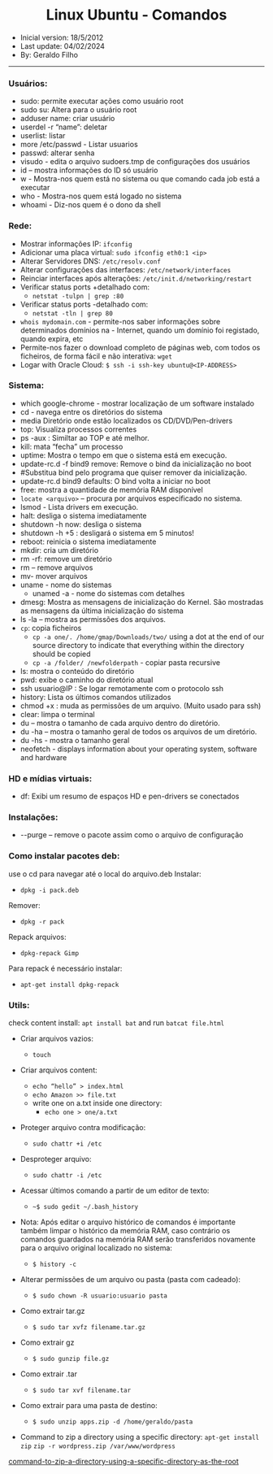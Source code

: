<h1 align="center">Linux Ubuntu - Comandos</h1>

- Inicial version: 18/5/2012
- Last update: 04/02/2024
- By: Geraldo Filho

<hr>

### Usuários:

- sudo: permite executar ações como usuário root
- sudo su: Altera para o usuário root
- adduser name: criar usuário
- userdel -r “name”: deletar
- userlist: listar
- more /etc/passwd - Listar usuarios
- passwd: alterar senha
- visudo - edita o arquivo sudoers.tmp de configurações dos usuários
- id <user> – mostra informações do ID só usuário
- w - Mostra-nos quem está no sistema ou que comando cada job está a executar
- who - Mostra-nos quem está logado no sistema
- whoami - Diz-nos quem é o dono da shell

### Rede:

- Mostrar informações IP: `ifconfig`
- Adicionar uma placa virtual: `sudo ifconfig eth0:1 <ip>`
- Alterar Servidores DNS: `/etc/resolv.conf`
- Alterar configurações das interfaces: `/etc/network/interfaces`
- Reinciar interfaces após alterações: `/etc/init.d/networking/restart`
- Verificar status ports +detalhado com:
  - `netstat -tulpn | grep :80`
- Verificar status ports -detalhado com:
  - `netstat -tln | grep 80`
- `whois mydomain.com` - permite-nos saber informações sobre determinados domínios na - Internet, quando um domínio foi registado, quando expira, etc
- Permite-nos fazer o download completo de páginas web, com todos os ficheiros, de forma fácil e não interativa: `wget`
- Logar with Oracle Cloud: `$ ssh -i ssh-key ubuntu@<IP-ADDRESS>`

### Sistema:

- which google-chrome - mostrar localização de um software instalado
- cd - navega entre os diretórios do sistema
- media Diretório onde estão localizados os CD/DVD/Pen-drivers
- top: Visualiza processos correntes
- ps -aux : Similtar ao TOP e até melhor.
- kill: mata “fecha” um processo
- uptime: Mostra o tempo em que o sistema está em execução.
- update-rc.d -f bind9 remove: Remove o bind da inicialização no boot
- #Substitua bind pelo programa que quiser remover da inicialização.
- update-rc.d bind9 defaults: O bind volta a iniciar no boot
- free: mostra a quantidade de memória RAM disponível
- `locate <arquivo>` – procura por arquivos especificado no sistema.
- lsmod - Lista drivers em execução.
- halt: desliga o sistema imediatamente
- shutdown -h now: desliga o sistema
- shutdown -h +5 : desligará o sistema em 5 minutos!
- reboot: reinicia o sistema imediatamente
- mkdir: cria um diretório
- rm -rf: remove um diretório
- rm – remove arquivos
- mv- mover arquivos
- uname - nome do sistemas
  - unamed -a - nome do sistemas com detalhes
- dmesg: Mostra as mensagens de inicialização do Kernel. São mostradas as mensagens da última inicialização do sistema
- ls -la – mostra as permissões dos arquivos.
- `cp`: copia ficheiros
  - `cp -a one/. /home/gmap/Downloads/two/` using a dot at the end of our source directory to indicate that everything within the directory should be copied
  - `cp -a /folder/ /newfolderpath` - copiar pasta recursive 
- ls: mostra o conteúdo do diretório
- pwd: exibe o caminho do diretório atual
- ssh usuario@IP : Se logar remotamente com o protocolo ssh
- history: Lista os últimos comandos utilizados
- chmod +x : muda as permissões de um arquivo. (Muito usado para ssh)
- clear: limpa o terminal
- du – mostra o tamanho de cada arquivo dentro do diretório.
- du -ha – mostra o tamanho geral de todos os arquivos de um diretório.
- du -hs - mostra o tamanho geral
- neofetch - displays information about your operating system, software and hardware
  


### HD e mídias virtuais:

- df: Exibi um resumo de espaços HD e pen-drivers se conectados

### Instalações:

- --purge – remove o pacote assim como o arquivo de configuração

### Como instalar pacotes deb:

use o cd para navegar até o local do arquivo.deb
Instalar:

- `dpkg -i pack.deb`

Remover:

  - `dpkg -r pack`

Repack arquivos:

  - `dpkg-repack Gimp`

Para repack é necessário instalar:

  - `apt-get install dpkg-repack`



### Utils:

check content install: `apt install bat` and run `batcat file.html`

- Criar arquivos vazios:
  - `touch`

- Criar arquivos content:
  - `echo “hello” > index.html`
  - `echo Amazon >> file.txt`
  - write one on a.txt inside one directory:
    - `echo one > one/a.txt`


- Proteger arquivo contra modificação:

  - `sudo chattr +i /etc`

- Desproteger arquivo:

  - `sudo chattr -i /etc`

- Acessar últimos comando a partir de um editor de texto:
  - `~$ sudo gedit ~/.bash_history`

- Nota: Após editar o arquivo histórico de comandos é importante também limpar o histórico da memória RAM, caso
  contrário os comandos guardados na memória RAM serão transferidos novamente para o arquivo original localizado no sistema:
  - `$ history -c`

- Alterar permissões de um arquivo ou pasta (pasta com cadeado):
  - `$ sudo chown -R usuario:usuario pasta`

- Como extrair tar.gz
  - `$ sudo tar xvfz filename.tar.gz`

- Como extrair gz

  - `$ sudo gunzip file.gz`

- Como extrair .tar
  - `$ sudo tar xvf filename.tar`

- Como extrair para uma pasta de destino:

  - `$ sudo unzip apps.zip -d /home/geraldo/pasta`

- Command to zip a directory using a specific directory:
  `apt-get install zip`
  `zip -r wordpress.zip /var/www/wordpress`

  


[command-to-zip-a-directory-using-a-specific-directory-as-the-root](http://stackoverflow.com/questions/2473115/command-to-zip-a-directory-using-a-specific-directory-as-the-root)
